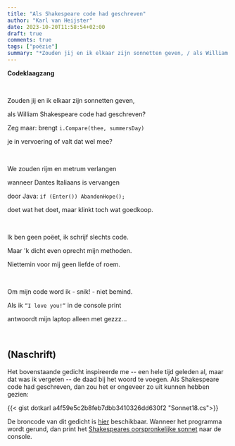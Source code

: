 ```yaml
---
title: "Als Shakespeare code had geschreven"
author: "Karl van Heijster"
date: 2023-10-20T11:58:54+02:00
draft: true
comments: true
tags: ["poëzie"]
summary: "*Zouden jij en ik elkaar zijn sonnetten geven, / als William Shakespeare code had geschreven? / Zeg maar: brengt `i.Compare(thee, summersDay)` / je in vervoering of valt dat wel mee?*"
---
```


**Codeklaagzang**

<br>

Zouden jij en ik elkaar zijn sonnetten geven,

als William Shakespeare code had geschreven?

Zeg maar: brengt `i.Compare(thee, summersDay)`

je in vervoering of valt dat wel mee?

<br>

We zouden rijm en metrum verlangen

wanneer Dantes Italiaans is vervangen

door Java: `if (Enter()) AbandonHope();`

doet wat het doet, maar klinkt toch wat goedkoop.

<br>

Ik ben geen poëet, ik schrijf slechts code.

Maar 'k dicht even oprecht mijn methoden.

Niettemin voor mij geen liefde of roem.

<br>

Om mijn code word ik - snik! - niet bemind.

Als ik  `“I love you!“` in de console print

antwoordt mijn laptop alleen met gezzz…

<br>

## (Naschrift)


Het bovenstaande gedicht inspireerde me -- een hele tijd geleden al, maar dat was ik vergeten -- de daad bij het woord te voegen. Als Shakespeare code had geschreven, dan zou het er ongeveer zo uit kunnen hebben gezien:


{{< gist dotkarl a4f59e5c2b8feb7dbb3410326dd630f2 "Sonnet18.cs">}}


De broncode van dit gedicht is [hier](https://github.com/dotkarl/Sonnet18 "'dotkarl/Sonnet18', GitHub") beschikbaar. Wanneer het programma wordt gerund, dan print het [Shakespeares oorspronkelijke sonnet](https://en.wikipedia.org/wiki/Sonnet_18 "'Sonnet 18', Wikipedia") naar de console. 
